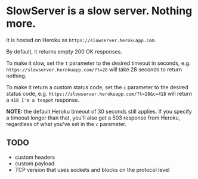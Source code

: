# SlowServer is a slow server. Nothing more.

It is hosted on Heroku as `https://slowserver.herokuapp.com`.

By default, it returns empty 200 OK responses.

To make it slow, set the `t` parameter to the desired timeout in seconds, e.g.
`https://slowserver.herokuapp.com/?t=28` will take 28 seconds to return
nothing.

To make it return a custom status code, set the `c` parameter to the desired
status code, e.g. `https://slowserver.herokuapp.com/?t=28&c=418` will return a
`418 I'm a teapot` response.

**NOTE:** the default Heroku timeout of 30 seconds still applies. If you
specify a timeout longer than that, you'll also get a 503 response from Heroku,
regardless of what you've set in the `c` parameter.

## TODO

* custom headers
* custom payload
* TCP version that uses sockets and blocks on the protocol level
